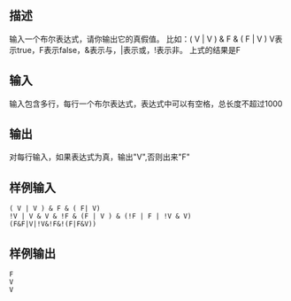 ## 描述


输入一个布尔表达式，请你输出它的真假值。
比如：( V | V ) & F & ( F | V )
V表示true，F表示false，&表示与，|表示或，!表示非。
上式的结果是F

## 输入


输入包含多行，每行一个布尔表达式，表达式中可以有空格，总长度不超过1000

## 输出


对每行输入，如果表达式为真，输出"V",否则出来"F"

## 样例输入


```
( V | V ) & F & ( F| V)
!V | V & V & !F & (F | V ) & (!F | F | !V & V)
(F&F|V|!V&!F&!(F|F&V))
```


## 样例输出


```
F
V
V
```


